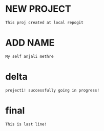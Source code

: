 # NEW PROJECT 
    This proj created at local repogit 

# ADD NAME
    My self anjali methre

# delta 
    project1! successfully going in progress!


# final
    This is last line!